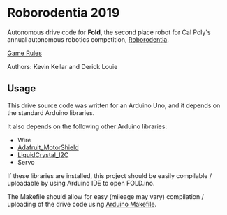 # Roborodentia 2019

Autonomous drive code for **Fold**, the second place robot for Cal Poly's annual autonomous robotics competition, [Roborodentia](roborodentia.calpoly.edu).

[Game Rules](https://docs.google.com/document/d/1yxtSJe29Ct2Tb8KmzMLPe1f2cj2fBtazdUNPZ5FT0Tg/edit)

Authors: Kevin Kellar and Derick Louie

## Usage

This drive source code was written for an Arduino Uno, and it depends on the standard Arduino libraries. 

It also depends on the following other Arduino libraries:
* Wire
* [Adafruit_MotorShield](https://github.com/adafruit/Adafruit_Motor_Shield_V2_Library)
* [LiquidCrystal_I2C](https://github.com/kkevlar/LiquidCrystal_I2C)
* Servo

If these libraries are installed, this project should be easily compilable / uploadable by using Arduino IDE to open FOLD.ino.

The Makefile should allow for easy (mileage may vary) compilation / uploading of the drive code using [Arduino Makefile](https://github.com/sudar/Arduino-Makefile).


